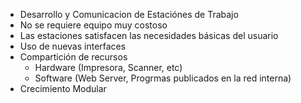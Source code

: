 - Desarrollo y Comunicacion de Estaciónes de Trabajo
- No se requiere equipo muy costoso
- Las estaciones satisfacen las necesidades básicas del usuario
- Uso de nuevas interfaces
- Compartición de recursos
	- Hardware (Impresora, Scanner, etc)
	- Software (Web Server, Progrmas publicados en la red interna)
- Crecimiento Modular

